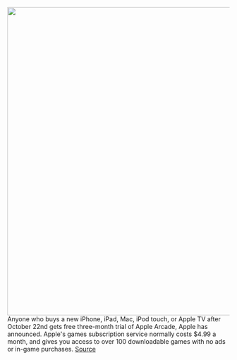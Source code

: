 <img src='https://cdn.vox-cdn.com/thumbor/DsTg35H69osr6ZS3cRDMwMHtBxc=/0x0:2040x1360/1200x800/filters:focal(857x517:1183x843)/cdn.vox-cdn.com/uploads/chorus_image/image/67628292/akrales_190918_3645_0056.0.jpg' width='700px' /><br/>
Anyone who buys a new iPhone, iPad, Mac, iPod touch, or Apple TV after October 22nd gets  free three-month trial of Apple Arcade, Apple has announced. Apple's games subscription service normally costs $4.99 a month, and gives you access to over 100 downloadable games with no ads or in-game purchases.
<a href='https://www.theverge.com/2020/10/14/21515554/apple-arcade-three-month-trial-iphone-ipad-ipod-touch-mac-apple-tv'> Source <a/>